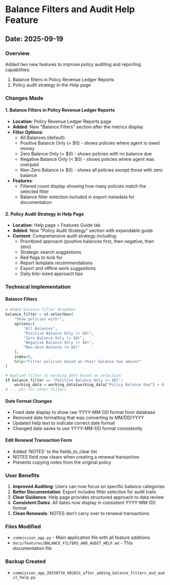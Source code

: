 # Balance Filters and Audit Help Feature

## Date: 2025-09-19

### Overview
Added two new features to improve policy auditing and reporting capabilities:
1. Balance filters in Policy Revenue Ledger Reports
2. Policy audit strategy in the Help page

### Changes Made

#### 1. Balance Filters in Policy Revenue Ledger Reports
- **Location**: Policy Revenue Ledger Reports page
- **Added**: New "Balance Filters" section after the metrics display
- **Filter Options**:
  - All Balances (default)
  - Positive Balance Only (> $0) - shows policies where agent is owed money
  - Zero Balance Only (= $0) - shows policies with no balance due
  - Negative Balance Only (< $0) - shows policies where agent was overpaid
  - Non-Zero Balance (≠ $0) - shows all policies except those with zero balance
- **Features**:
  - Filtered count display showing how many policies match the selected filter
  - Balance filter selection included in export metadata for documentation

#### 2. Policy Audit Strategy in Help Page
- **Location**: Help page > Features Guide tab
- **Added**: New "Policy Audit Strategy" section with expandable guide
- **Content**: Comprehensive audit strategy including:
  - Prioritized approach (positive balances first, then negative, then zero)
  - Strategic search suggestions
  - Red flags to look for
  - Report template recommendations
  - Export and offline work suggestions
  - Daily bite-sized approach tips

### Technical Implementation

#### Balance Filters
```python
# Added balance filter dropdown
balance_filter = st.selectbox(
    "Show policies with:",
    options=[
        "All Balances",
        "Positive Balance Only (> $0)",
        "Zero Balance Only (= $0)", 
        "Negative Balance Only (< $0)",
        "Non-Zero Balance (≠ $0)"
    ],
    index=0,
    help="Filter policies based on their balance due amount"
)

# Applied filter to working_data based on selection
if balance_filter == "Positive Balance Only (> $0)":
    working_data = working_data[working_data["Policy Balance Due"] > 0]
# ... etc for other filters
```

#### Date Format Changes
- Fixed date display to show raw YYYY-MM-DD format from database
- Removed date formatting that was converting to MM/DD/YYYY
- Updated help text to indicate correct date format
- Changed date saves to use YYYY-MM-DD format consistently

#### Edit Renewal Transaction Form
- Added 'NOTES' to the fields_to_clear list
- NOTES field now clears when creating a renewal transaction
- Prevents copying notes from the original policy

### User Benefits
1. **Improved Auditing**: Users can now focus on specific balance categories
2. **Better Documentation**: Export includes filter selection for audit trails
3. **Clear Guidance**: Help page provides structured approach to data review
4. **Consistent Dates**: All dates now display in consistent YYYY-MM-DD format
5. **Clean Renewals**: NOTES don't carry over to renewal transactions

### Files Modified
- `commission_app.py` - Main application file with all feature additions
- `docs/features/BALANCE_FILTERS_AND_AUDIT_HELP.md` - This documentation file

### Backup Created
- `commission_app_20250719_082651_after_adding_balance_filters_and_audit_help.py`